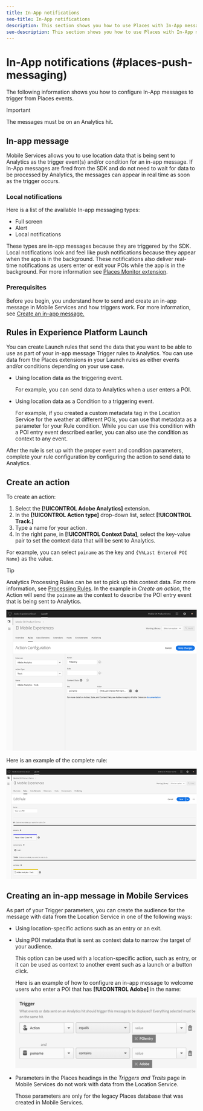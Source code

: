```yaml
---
title: In-App notifications
seo-title: In-App notifications
description: This section shows you how to use Places with In-App messaging.
seo-description: This section shows you how to use Places with In-App messaging.
---
```


# In-App notifications (#places-push-messaging)

The following information shows you how to configure In-App messages to trigger from Places events.

>[!IMPORTANT]
>
>The messages must be on an Analytics hit.

## In-app message

Mobile Services allows you to use location data that is being sent to Analytics as the trigger event(s) and/or condition for an in-app message. If In-App messages are fired from the SDK and do not need to wait for data to be processed by Analytics, the messages can appear in real time as soon as the trigger occurs.

### Local notifications

Here is a list of the available In-app messaging types:

* Full screen
* Alert
* Local notifications

These types are in-app messages because they are triggered by the SDK. Local notifications look and feel like push notifications because they appear when the app is in the background. These notifications also deliver real-time notifications as users enter or exit your POIs while the app is in the background. For more information see [Places Monitor extension](/help/places-ext-aep-sdks/places-monitor-extension/places-monitor-extension.md).

### Prerequisites

Before you begin, you understand how to send and create an in-app message in Mobile Services and how triggers work. For more information, see [Create an in-app message.](https://docs.adobe.com/content/help/en/mobile-services/using/messaging-ug/inapp-messages/t-in-app-message.html)

## Rules in Experience Platform Launch

You can create Launch rules that send the data that you want to be able to use as part of your in-app message Trigger rules to Analytics. You can use data from the Places extensions in your Launch rules as either events and/or conditions depending on your use case.

* Using location data as the triggering event.

  For example, you can send data to Analytics when a user enters a POI.

* Using location data as a Condition to a triggering event.

  For example, if you created a custom metadata tag in the Location Service for the weather at different POIs, you can use that metadata as a parameter for your Rule condition. While you can use this condition with a POI entry event described earlier, you can also use the condition as context to any event.

After the rule is set up with the proper event and condition parameters, complete your rule configuration by configuring the action to send data to Analytics. 

## Create an action

To create an action:

1. Select the **[!UICONTROL Adobe Analytics]** extension.
1. In the **[!UICONTROL Action type]** drop-down list, select **[!UICONTROL Track.]**
1. Type a name for your action.
1. In the right pane, in **[!UICONTROL Context Data]**, select the key-value pair to set the context data that will be sent to Analytics. 

  For example, you can select `poiname` as the key and `{%%Last Entered POI Name}` as the value.

>[!TIP]
>
>Analytics Processing Rules can be set to pick up this context data. For more information, see [Processing Rules](https://docs.adobe.com/content/help/en/analytics/implementation/analytics-basics/ref-processing-rules.html). In the example in *Create an action*, the Action will send the `poiname` as the context to describe the POI entry event that is being sent to Analytics.

![creating an action](/help/assets/configure-action.png)

Here is an example of the complete rule:

![completed rule](/help/assets/create-a-rule.png)

## Creating an in-app message in Mobile Services

As part of your Trigger parameters, you can create the audience for the message with data from the Location Service in one of the following ways:

* Using location-specific actions such as an entry or an exit.
* Using POI metadata that is sent as context data to narrow the target of your audience.

  This option can be used with a location-specific action, such as entry, or it can be used as context to another event such as a launch or a button click. 

  Here is an example of how to configure an in-app message to welcome users who enter a POI that has **[!UICONTROL Adobe]** in the name:

  ![trigger parameters](/help/assets/trigger-parameters.png)

* Parameters in the Places headings in the *Triggers and Traits* page in Mobile Services do not work with data from the Location Service.

  Those parameters are only for the legacy Places database that was created in Mobile Services.  